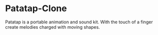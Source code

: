 # Patatap-Clone
Patatap is a portable animation and sound kit. With the touch of a finger create melodies charged with moving shapes.
